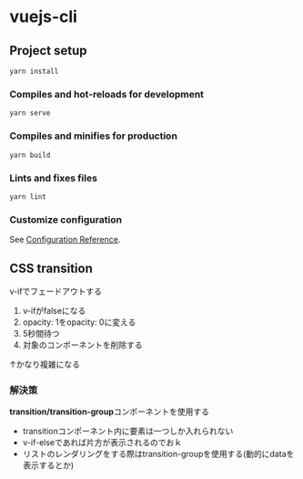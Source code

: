 # vuejs-cli

## Project setup
```
yarn install
```

### Compiles and hot-reloads for development
```
yarn serve
```

### Compiles and minifies for production
```
yarn build
```

### Lints and fixes files
```
yarn lint
```

### Customize configuration
See [Configuration Reference](https://cli.vuejs.org/config/).

## CSS transition

v-ifでフェードアウトする
1. v-ifがfalseになる
2. opacity: 1をopacity: 0に変える
3. 5秒間待つ
4. 対象のコンポーネントを削除する

↑かなり複雑になる

### 解決策

**transition/transition-group**コンポーネントを使用する

- transitionコンポーネント内に要素は一つしか入れられない
- v-if-elseであれば片方が表示されるのでおｋ
- リストのレンダリングをする際はtransition-groupを使用する(動的にdataを表示するとか)



